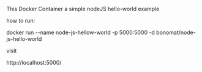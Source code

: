 This Docker Container a simple nodeJS hello-world example

how to run:

docker run  --name node-js-hellow-world -p 5000:5000 -d bonomat/node-js-hello-world

visit 

http://localhost:5000/
